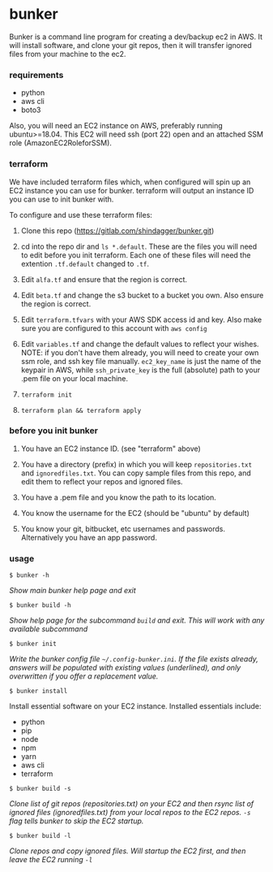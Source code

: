 # bunker  
  
Bunker is a command line program for creating a dev/backup ec2 in AWS. It will install software, and clone your git repos, then it will transfer ignored files from your machine to the ec2.  
  
### requirements  
  
- python  
- aws cli  
- boto3  
  
Also, you will need an EC2 instance on AWS, preferably running ubuntu>=18.04. This EC2 will need ssh (port 22) open and an attached SSM role (AmazonEC2RoleforSSM).  
  
### terraform  
  
We have included terraform files which, when configured will spin up an EC2 instance you can use for bunker. terraform will output an instance ID you can use to init bunker with.  
  
To configure and use these terraform files:  
  
1. Clone this repo (https://gitlab.com/shindagger/bunker.git)  
  
2. cd into the repo dir and `ls *.default`. These are the files you will need to edit before you init terraform. Each one of these files will need the extention `.tf.default` changed to `.tf`.  
  
3. Edit `alfa.tf` and ensure that the region is correct.  
  
4. Edit `beta.tf` and change the s3 bucket to a bucket you own. Also ensure the region is correct.  
  
5. Edit `terraform.tfvars` with your AWS SDK access id and key. Also make sure you are configured to this account with `aws config`  
  
6. Edit `variables.tf` and change the default values to reflect your wishes. NOTE: if you don't have them already, you will need to create your own ssm role, and ssh key file manually. `ec2_key_name` is just the name of the keypair in AWS, while `ssh_private_key` is the full (absolute) path to your .pem file on your local machine.  
  
7. `terraform init`  
  
8. `terraform plan && terraform apply`  
  
### before you init bunker  
  
1. You have an EC2 instance ID. (see "terraform" above)  
  
2. You have a directory (prefix) in which you will keep `repositories.txt` and `ignoredfiles.txt`. You can copy sample files from this repo, and edit them to reflect your repos and ignored files.  
  
3. You have a .pem file and you know the path to its location.  
  
4. You know the username for the EC2 (should be "ubuntu" by default)  
  
5. You know your git, bitbucket, etc usernames and passwords. Alternatively you have an app password.  
  
### usage  
  
`$ bunker -h`  
  
*Show main bunker help page and exit*  
  
`$ bunker build -h`  
  
*Show help page for the subcommand `build` and exit. This will work with any available subcommand*  
  
`$ bunker init`  
  
*Write the bunker config file `~/.config-bunker.ini`. If the file exists already, answers will be populated with existing values \(underlined\), and only overwritten if you offer a replacement value.*  
  
`$ bunker install`  
  
Install essential software on your EC2 instance. Installed essentials include:  
- python  
- pip  
- node  
- npm  
- yarn  
- aws cli  
- terraform  
  
`$ bunker build -s`  
  
*Clone list of git repos \(repositories.txt\) on your EC2 and then rsync list of ignored files \(ignoredfiles.txt\) from your local repos to the EC2 repos. `-s` flag tells bunker to skip the EC2 startup.*  
  
`$ bunker build -l`  
  
*Clone repos and copy ignored files. Will startup the EC2 first, and then leave the EC2 running `-l`*  
